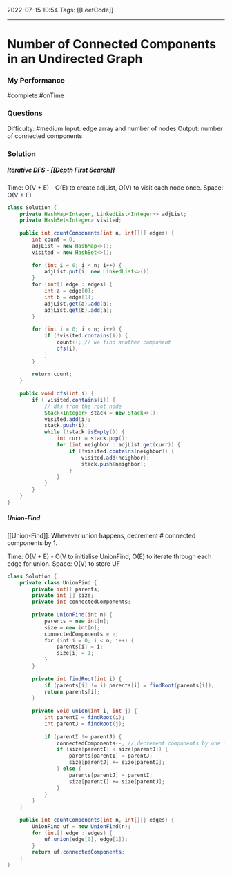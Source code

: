 2022-07-15 10:54
Tags: [[LeetCode]] 
- - - - - - - - - - - - - - - - - - - - - - - - - - - - -   
# Number of Connected Components in an Undirected Graph
### My Performance
#complete #onTime 
### Questions
Difficulty: #medium 
Input: edge array and number of nodes
Output: number of connected components

### Solution

##### Iterative DFS - [[Depth First Search]]

Time: O(V + E) - O(E) to create adjList, O(V) to visit each node once.
Space: O(V + E)
```Java
class Solution {
    private HashMap<Integer, LinkedList<Integer>> adjList;
    private HashSet<Integer> visited;
    
    public int countComponents(int n, int[][] edges) {
        int count = 0;
        adjList = new HashMap<>();
        visited = new HashSet<>();
        
        for (int i = 0; i < n; i++) {
            adjList.put(i, new LinkedList<>());
        }
        for (int[] edge : edges) {
            int a = edge[0];
            int b = edge[1];
            adjList.get(a).add(b);
            adjList.get(b).add(a);
        }
        
        for (int i = 0; i < n; i++) {
            if (!visited.contains(i)) {
                count++; // we find another component
                dfs(i);
            }
        }
        
        return count;
    }
    
    public void dfs(int i) {
        if (!visited.contains(i)) {            
            // dfs from the root node
            Stack<Integer> stack = new Stack<>();
            visited.add(i);
            stack.push(i);
            while (!stack.isEmpty()) {
                int curr = stack.pop();
                for (int neighbor : adjList.get(curr)) {
                    if (!visited.contains(neighbor)) {
                        visited.add(neighbor);
                        stack.push(neighbor);
                    }
                }
            }
        }
    }
}
```

##### Union-Find
[[Union-Find]]: Whevever union happens, decrement # connected components by 1.

Time: O(V + E) - O(V to initialise UnionFind, O(E) to iterate through each edge for union.
Space: O(V) to store UF

```Java
class Solution {
    private class UnionFind {
        private int[] parents;
        private int [] size;
        private int connectedComponents;
        
        private UnionFind(int n) {
            parents = new int[n];
            size = new int[n];
            connectedComponents = n;
            for (int i = 0; i < n; i++) {
                parents[i] = i;
                size[i] = 1;
            }
        }
        
        private int findRoot(int i) {
            if (parents[i] != i) parents[i] = findRoot(parents[i]);
            return parents[i];
        }
        
        private void union(int i, int j) {
            int parentI = findRoot(i);
            int parentJ = findRoot(j);
            
            if (parentI != parentJ) {
                connectedComponents--; // decrement components by one if union happens
                if (size[parentI] < size[parentJ]) {
                    parents[parentI] = parentJ;
                    size[parentJ] += size[parentI];
                } else {
                    parents[parentJ] = parentI;
                    size[parentI] += size[parentJ];
                }
            }
        }
    }
    
    public int countComponents(int n, int[][] edges) {
        UnionFind uf = new UnionFind(n);
        for (int[] edge : edges) {
            uf.union(edge[0], edge[1]);
        }
        return uf.connectedComponents;
    }
}
```
